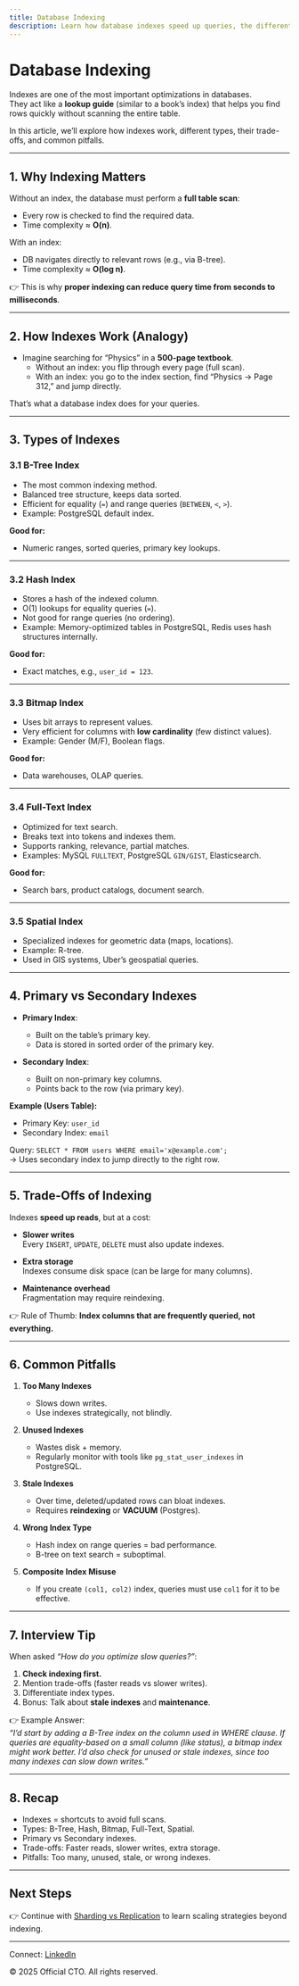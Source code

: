 ```yaml
---
title: Database Indexing
description: Learn how database indexes speed up queries, the different indexing techniques, trade-offs, and common pitfalls to avoid in real-world systems and interviews.
---
```


# Database Indexing

Indexes are one of the most important optimizations in databases.  
They act like a **lookup guide** (similar to a book’s index) that helps you find rows quickly without scanning the entire table.

In this article, we’ll explore how indexes work, different types, their trade-offs, and common pitfalls.

---

## 1. Why Indexing Matters

Without an index, the database must perform a **full table scan**:  
- Every row is checked to find the required data.  
- Time complexity ≈ **O(n)**.  

With an index:  
- DB navigates directly to relevant rows (e.g., via B-tree).  
- Time complexity ≈ **O(log n)**.  

👉 This is why **proper indexing can reduce query time from seconds to milliseconds**.

---

## 2. How Indexes Work (Analogy)

- Imagine searching for “Physics” in a **500-page textbook**.  
  - Without an index: you flip through every page (full scan).  
  - With an index: you go to the index section, find “Physics → Page 312,” and jump directly.  

That’s what a database index does for your queries.

---

## 3. Types of Indexes

### 3.1 B-Tree Index
- The most common indexing method.  
- Balanced tree structure, keeps data sorted.  
- Efficient for equality (`=`) and range queries (`BETWEEN`, `<`, `>`).  
- Example: PostgreSQL default index.

**Good for:**  
- Numeric ranges, sorted queries, primary key lookups.

---

### 3.2 Hash Index
- Stores a hash of the indexed column.  
- O(1) lookups for equality queries (`=`).  
- Not good for range queries (no ordering).  
- Example: Memory-optimized tables in PostgreSQL, Redis uses hash structures internally.

**Good for:**  
- Exact matches, e.g., `user_id = 123`.

---

### 3.3 Bitmap Index
- Uses bit arrays to represent values.  
- Very efficient for columns with **low cardinality** (few distinct values).  
- Example: Gender (M/F), Boolean flags.  

**Good for:**  
- Data warehouses, OLAP queries.

---

### 3.4 Full-Text Index
- Optimized for text search.  
- Breaks text into tokens and indexes them.  
- Supports ranking, relevance, partial matches.  
- Examples: MySQL `FULLTEXT`, PostgreSQL `GIN/GIST`, Elasticsearch.  

**Good for:**  
- Search bars, product catalogs, document search.

---

### 3.5 Spatial Index
- Specialized indexes for geometric data (maps, locations).  
- Example: R-tree.  
- Used in GIS systems, Uber’s geospatial queries.  

---

## 4. Primary vs Secondary Indexes

- **Primary Index**:  
  - Built on the table’s primary key.  
  - Data is stored in sorted order of the primary key.  

- **Secondary Index**:  
  - Built on non-primary key columns.  
  - Points back to the row (via primary key).  

**Example (Users Table):**  
- Primary Key: `user_id`  
- Secondary Index: `email`  

Query: `SELECT * FROM users WHERE email='x@example.com';`  
→ Uses secondary index to jump directly to the right row.

---

## 5. Trade-Offs of Indexing

Indexes **speed up reads**, but at a cost:

- **Slower writes**  
  Every `INSERT`, `UPDATE`, `DELETE` must also update indexes.  

- **Extra storage**  
  Indexes consume disk space (can be large for many columns).  

- **Maintenance overhead**  
  Fragmentation may require reindexing.  

👉 Rule of Thumb: **Index columns that are frequently queried, not everything.**

---

## 6. Common Pitfalls

1. **Too Many Indexes**  
   - Slows down writes.  
   - Use indexes strategically, not blindly.  

2. **Unused Indexes**  
   - Wastes disk + memory.  
   - Regularly monitor with tools like `pg_stat_user_indexes` in PostgreSQL.  

3. **Stale Indexes**  
   - Over time, deleted/updated rows can bloat indexes.  
   - Requires **reindexing** or **VACUUM** (Postgres).  

4. **Wrong Index Type**  
   - Hash index on range queries = bad performance.  
   - B-tree on text search = suboptimal.  

5. **Composite Index Misuse**  
   - If you create `(col1, col2)` index, queries must use `col1` for it to be effective.  

---

## 7. Interview Tip

When asked *“How do you optimize slow queries?”*:

1. **Check indexing first.**  
2. Mention trade-offs (faster reads vs slower writes).  
3. Differentiate index types.  
4. Bonus: Talk about **stale indexes** and **maintenance**.  

👉 Example Answer:  
*“I’d start by adding a B-Tree index on the column used in WHERE clause. If queries are equality-based on a small column (like status), a bitmap index might work better. I’d also check for unused or stale indexes, since too many indexes can slow down writes.”*

---

## 8. Recap

- Indexes = shortcuts to avoid full scans.  
- Types: B-Tree, Hash, Bitmap, Full-Text, Spatial.  
- Primary vs Secondary indexes.  
- Trade-offs: Faster reads, slower writes, extra storage.  
- Pitfalls: Too many, unused, stale, or wrong indexes.  

---

## Next Steps
👉 Continue with [Sharding vs Replication](/interview-section/database/sharding-vs-replication.md) to learn scaling strategies beyond indexing.

---

<footer>
  <p>Connect: <a href="https://www.linkedin.com/in/ravi-shankar-a725b0225/">LinkedIn</a></p>
  <p>&copy; 2025 Official CTO. All rights reserved.</p>
</footer>
